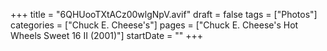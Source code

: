 +++
title = "6QHUooTXtACz00wlgNpV.avif"
draft = false
tags = ["Photos"]
categories = ["Chuck E. Cheese's"]
pages = ["Chuck E. Cheese's Hot Wheels Sweet 16 II (2001)"]
startDate = ""
+++
